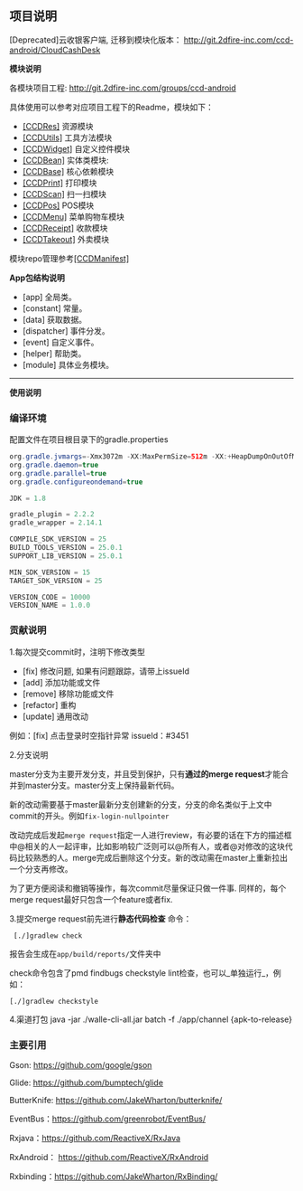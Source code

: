 **项目说明**
----
[Deprecated]云收银客户端, 迁移到模块化版本： http://git.2dfire-inc.com/ccd-android/CloudCashDesk

**模块说明**

各模块项目工程: http://git.2dfire-inc.com/groups/ccd-android

具体使用可以参考对应项目工程下的Readme，模块如下：

* [[CCDRes]](http://git.2dfire-inc.com/ccd-android/CCDRes) 资源模块
* [[CCDUtils]](http://git.2dfire-inc.com/ccd-android/CCDUtils) 工具方法模块
* [[CCDWidget]](http://git.2dfire-inc.com/ccd-android/CCDWidget) 自定义控件模块
* [[CCDBean]](git@git.2dfire-inc.com:ccd-android/CCDBean.git) 实体类模块:
* [[CCDBase]](http://git.2dfire-inc.com/ccd-android/CCDBase) 核心依赖模块
* [[CCDPrint]](http://git.2dfire-inc.com/ccd-android/CCDPrint) 打印模块
* [[CCDScan]](http://git.2dfire-inc.com/ccd-android/CCDScan) 扫一扫模块
* [[CCDPos]](http://git.2dfire-inc.com/ccd-android/CCDPos) POS模块
* [[CCDMenu]](http://git.2dfire-inc.com/ccd-android/CCDMenu) 菜单购物车模块
* [[CCDReceipt]](http://git.2dfire-inc.com/ccd-android/CCDReceipt) 收款模块
* [[CCDTakeout]](http://git.2dfire-inc.com/ccd-android/CCDTakeout) 外卖模块

模块repo管理参考[[CCDManifest]](http://git.2dfire-inc.com/ccd-android/CCDManifest)


**App包结构说明**

* [app]        全局类。
* [constant]   常量。
* [data]      获取数据。
* [dispatcher]  事件分发。
* [event]   自定义事件。
* [helper]   帮助类。
* [module]    具体业务模块。


--------------
**使用说明**
### 编译环境

配置文件在项目根目录下的gradle.properties
```Java
org.gradle.jvmargs=-Xmx3072m -XX:MaxPermSize=512m -XX:+HeapDumpOnOutOfMemoryError -Dfile.encoding=UTF-8
org.gradle.daemon=true
org.gradle.parallel=true
org.gradle.configureondemand=true

JDK = 1.8

gradle_plugin = 2.2.2
gradle_wrapper = 2.14.1

COMPILE_SDK_VERSION = 25
BUILD_TOOLS_VERSION = 25.0.1
SUPPORT_LIB_VERSION = 25.0.1

MIN_SDK_VERSION = 15
TARGET_SDK_VERSION = 25

VERSION_CODE = 10000
VERSION_NAME = 1.0.0

```

### 贡献说明
1.每次提交commit时，注明下修改类型

* [fix] 修改问题, 如果有问题跟踪，请带上issueId
* [add] 添加功能或文件
* [remove] 移除功能或文件
* [refactor] 重构
* [update] 通用改动

例如：[fix] 点击登录时空指针异常 issueId：#3451

2.分支说明

master分支为主要开发分支，并且受到保护，只有**通过的merge request**才能合并到master分支。master分支上保持最新代码。

新的改动需要基于master最新分支创建新的分支，分支的命名类似于上文中commit的开头。例如```fix-login-nullpointer```

改动完成后发起```merge request```指定一人进行review，有必要的话在下方的描述框中@相关的人一起评审，比如影响较广泛则可以@所有人，或者@对修改的这块代码比较熟悉的人。merge完成后删除这个分支。新的改动需在master上重新拉出一个分支再修改。

>
为了更方便阅读和撤销等操作，每次commit尽量保证只做一件事.
同样的，每个merge request最好只包含一个feature或者fix.



3.提交merge request前先进行**静态代码检查**
命令：
```
 [./]gradlew check
```
报告会生成在```app/build/reports/```文件夹中

>
check命令包含了pmd findbugs checkstyle lint检查，也可以_单独运行_，例如：
```
[./]gradlew checkstyle
```
4.渠道打包
java -jar ./walle-cli-all.jar batch  -f ./app/channel {apk-to-release}

### 主要引用

Gson: https://github.com/google/gson

Glide: https://github.com/bumptech/glide

ButterKnife: https://github.com/JakeWharton/butterknife/

EventBus：https://github.com/greenrobot/EventBus/

Rxjava：https://github.com/ReactiveX/RxJava

RxAndroid： https://github.com/ReactiveX/RxAndroid

Rxbinding：https://github.com/JakeWharton/RxBinding/